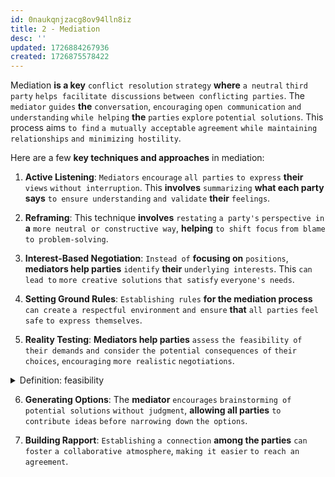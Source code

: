 ```yaml
---
id: 0naukqnjzacg8ov94lln8iz
title: 2 - Mediation
desc: ''
updated: 1726884267936
created: 1726875578422
---
```


Mediation **is a key** `conflict resolution` `strategy` **where** `a neutral` `third party` `helps facilitate discussions` `between conflicting parties`. The `mediator` `guides` **the** `conversation`, `encouraging` `open communication` `and understanding` `while helping` **the** `parties` `explore` `potential solutions`. This process aims `to find` `a mutually acceptable` `agreement` `while maintaining relationships` `and minimizing hostility`.

Here are a few **key techniques and approaches** in mediation:

1. **Active Listening**: `Mediators` `encourage` `all parties` `to express` **their** `views` `without interruption`. This **involves** `summarizing` **what each party says** `to ensure understanding` `and validate` **their** `feelings`.

2. **Reframing**: This technique **involves** `restating` `a party's` `perspective in` **a** `more neutral or constructive way`, **helping** `to shift focus` `from blame` `to problem-solving`.

3. **Interest-Based Negotiation**: `Instead of` **focusing on** `positions`, **mediators help parties** `identify` **their** `underlying interests`. This `can lead to` `more creative solutions` `that satisfy` `everyone's needs`.

4. **Setting Ground Rules**: `Establishing rules` **for the mediation process** `can create` `a respectful environment` `and ensure` **that** `all parties` `feel safe` `to express themselves`.

5. **Reality Testing**: **Mediators help parties** `assess` `the feasibility of` `their demands` `and consider` `the potential consequences of` `their choices`, `encouraging` `more realistic` `negotiations`.



<!-- start of 'feasibility' section -->
<details>
    <summary>Definition: feasibility</summary>

#
Feasibility **refers to** `the likelihood or practicality of` `something` `being successfully done` `or achieved`. It `assesses whether` `a plan`, `project`, `or idea` `can be realistically accomplished` `given the available resources`, `time`, `technology`, `and conditions`.

---
</details>
<!-- end of 'feasibility' section -->



6. **Generating Options**: The **mediator** `encourages` `brainstorming of` `potential solutions` `without judgment`, **allowing all parties** `to contribute ideas` `before narrowing down` `the options`.

7. **Building Rapport**: `Establishing` `a connection` **among the parties** `can foster` `a collaborative atmosphere`, `making it easier` `to reach an agreement`.